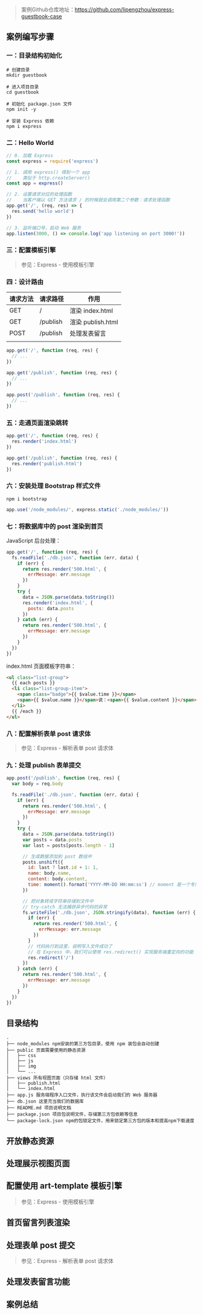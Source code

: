 > 案例Github仓库地址：https://github.com/lipengzhou/express-guestbook-case

## 案例编写步骤

### 一：目录结构初始化

```shell
# 创建目录
mkdir guestbook

# 进入项目目录
cd guestbook

# 初始化 package.json 文件
npm init -y

# 安装 Express 依赖
npm i express
```

### 二：Hello World

```javascript
// 0. 加载 Express
const express = require('express')

// 1. 调用 express() 得到一个 app
//    类似于 http.createServer()
const app = express()

// 2. 设置请求对应的处理函数
//    当客户端以 GET 方法请求 / 的时候就会调用第二个参数：请求处理函数
app.get('/', (req, res) => {
  res.send('hello world')
})

// 3. 监听端口号，启动 Web 服务
app.listen(3000, () => console.log('app listening on port 3000!'))
```

### 三：配置模板引擎

> 参见：Express - 使用模板引擎

### 四：设计路由

| 请求方法 | 请求路径 |        作用       |
|----------|----------|-------------------|
| GET      | /        | 渲染 index.html   |
| GET      | /publish | 渲染 publish.html |
| POST     | /publish | 处理发表留言      |
|          |          |                   |

```javascript
app.get('/', function (req, res) {
  // ...
})

app.get('/publish', function (req, res) {
  // ...
})

app.post('/publish', function (req, res) {
  // ...
})
```

### 五：走通页面渲染跳转

```javascript
app.get('/', function (req, res) {
  res.render('index.html')
})

app.get('/publish', function (req, res) {
  res.render('publish.html')
})
```

### 六：安装处理 Bootstrap 样式文件

```shell
npm i bootstrap
```

```javascript
app.use('/node_modules/', express.static('./node_modules/'))
```

### 七：将数据库中的 post 渲染到首页

JavaScript 后台处理：

```javascript
app.get('/', function (req, res) {
  fs.readFile('./db.json', function (err, data) {
    if (err) {
      return res.render('500.html', {
        errMessage: err.message
      })
    }
    try {
      data = JSON.parse(data.toString())
      res.render('index.html', {
        posts: data.posts
      })
    } catch (err) {
      return res.render('500.html', {
        errMessage: err.message
      })
    }
  })
})
```

index.html 页面模板字符串：

```html
<ul class="list-group">
  {{ each posts }}
  <li class="list-group-item">
    <span class="badge">{{ $value.time }}</span>
    <span>{{ $value.name }}</span>说：<span>{{ $value.content }}</span>
  </li>
  {{ /each }}
</ul>
```



### 八：配置解析表单 post 请求体

> 参见：Express - 解析表单 post 请求体

### 九：处理 publish 表单提交

```javascript
app.post('/publish', function (req, res) {
  var body = req.body

  fs.readFile('./db.json', function (err, data) {
    if (err) {
      return res.render('500.html', {
        errMessage: err.message
      })
    }
    try {
      data = JSON.parse(data.toString())
      var posts = data.posts
      var last = posts[posts.length - 1]

      // 生成数据添加到 post 数组中
      posts.unshift({
        id: last ? last.id + 1: 1,
        name: body.name,
        content: body.content,
        time: moment().format('YYYY-MM-DD HH:mm:ss') // moment 是一个专门用来处理时间的 JavaScript 库
      })

      // 把对象转成字符串存储到文件中
      // try-catch 无法捕获异步代码的异常
      fs.writeFile('./db.json', JSON.stringify(data), function (err) {
        if (err) {
          return res.render('500.html', {
            errMessage: err.message
          })
        }
        // 代码执行到这里，说明写入文件成功了
        // 在 Express 中，我们可以使用 res.redirect() 实现服务端重定向的功能
        res.redirect('/')
      })
    } catch (err) {
      return res.render('500.html', {
        errMessage: err.message
      })
    }
  })
})
```


## 目录结构

```
.
├── node_modules npm安装的第三方包目录，使用 npm 装包会自动创建
├── public 页面需要使用的静态资源
│   ├── css
│   ├── js
│   ├── img
│   └── ...
├── views 所有视图页面（只存储 html 文件）
│   ├── publish.html
│   └── index.html
├── app.js 服务端程序入口文件，执行该文件会启动我们的 Web 服务器
├── db.json 这里充当我们的数据库
├── README.md 项目说明文档
├── package.json 项目包说明文件，存储第三方包依赖等信息
└── package-lock.json npm的包锁定文件，用来锁定第三方包的版本和提高npm下载速度
```

## 开放静态资源

## 处理展示视图页面

## 配置使用 art-template 模板引擎

> 参见：Express - 使用模板引擎

## 首页留言列表渲染

## 处理表单 post 提交

> 参见：Express - 解析表单 post 请求体

## 处理发表留言功能

## 案例总结
